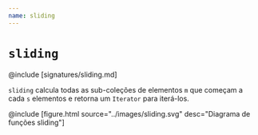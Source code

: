 ```yaml
---
name: sliding
---
```


# `sliding`

@include [signatures/sliding.md]

`sliding` calcula todas as sub-coleções de elementos `m` que começam a cada `s` elementos e retorna um `Iterator` para iterá-los.

@include [figure.html source="../images/sliding.svg" desc="Diagrama de funções sliding"]
